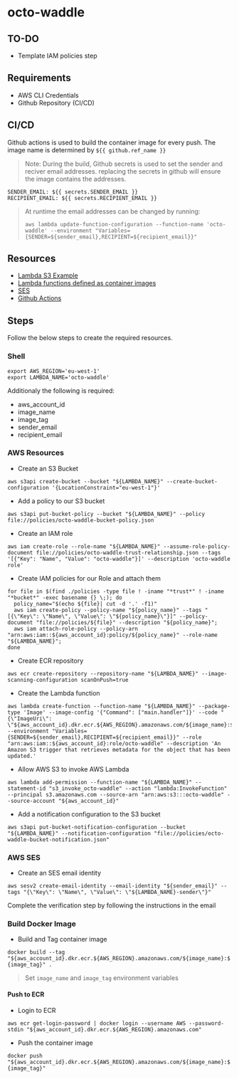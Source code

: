 # octo-waddle

## TO-DO

* Template IAM policies step

## Requirements

* AWS CLI Credentials
* Github Repository (CI/CD)

## CI/CD

Github actions is used to build the container image for every push. The image name is determined by `${{ github.ref_name }}`

> Note: During the build, Github secrets is used to set the sender and reciver email addresses. replacing the secrets in github will ensure the image contains the addresses.

```shell
SENDER_EMAIL: ${{ secrets.SENDER_EMAIL }}
RECIPIENT_EMAIL: ${{ secrets.RECIPIENT_EMAIL }}
```

> At runtime the email addresses can be changed by running:
>
> `aws lambda update-function-configuration --function-name 'octo-waddle' --environment "Variables={SENDER=${sender_email},RECIPIENT=${recipient_email}}"`

## Resources

* [Lambda S3 Example](https://docs.aws.amazon.com/lambda/latest/dg/with-s3-example.html)
* [Lambda functions defined as container images](https://docs.aws.amazon.com/lambda/latest/dg/configuration-images.html)
* [SES](https://aws.amazon.com/premiumsupport/knowledge-center/lambda-send-email-ses/)
* [Github Actions](https://docs.github.com/en/actions/using-workflows/workflow-syntax-for-github-actions)

## Steps

Follow the below steps to create the required resources.

### Shell

```shell
export AWS_REGION='eu-west-1'
export LAMBDA_NAME='octo-waddle'
```

Additionaly the following is required:

* aws_account_id
* image_name
* image_tag
* sender_email
* recipient_email

### AWS Resources

* Create an S3 Bucket

`aws s3api create-bucket --bucket "${LAMBDA_NAME}" --create-bucket-configuration '{LocationConstraint="eu-west-1"}'`

* Add a policy to our S3 bucket

`aws s3api put-bucket-policy --bucket "${LAMBDA_NAME}" --policy file://policies/octo-waddle-bucket-policy.json`

* Create an IAM role

```shell
aws iam create-role --role-name "${LAMBDA_NAME}" --assume-role-policy-document file://policies/octo-waddle-trust-relationship.json --tags '[{"Key": "Name", "Value": "octo-waddle"}]' --description 'octo-waddle role'
```

* Create IAM policies for our Role and attach them

```shell
for file in $(find ./policies -type file ! -iname "*trust*" ! -iname "*bucket*" -exec basename {} \;); do
  policy_name="$(echo ${file}| cut -d '.' -f1)"
  aws iam create-policy --policy-name "${policy_name}" --tags "[{\"Key\": \"Name\", \"Value\": \"${policy_name}\"}]" --policy-document "file://policies/${file}" --description "${policy_name}";
  aws iam attach-role-policy --policy-arn "arn:aws:iam::${aws_account_id}:policy/${policy_name}" --role-name "${LAMBDA_NAME}";
done
```

* Create ECR repository

`aws ecr create-repository --repository-name "${LAMBDA_NAME}" --image-scanning-configuration scanOnPush=true`

* Create the Lambda function

```shell
aws lambda create-function --function-name "${LAMBDA_NAME}" --package-type 'Image' --image-config '{"Command": ["main.handler"]}' --code "{\"ImageUri\": \"${aws_account_id}.dkr.ecr.${AWS_REGION}.amazonaws.com/${image_name}:${image_tag}\"}" --environment "Variables={SENDER=${sender_email},RECIPIENT=${recipient_email}}" --role "arn:aws:iam::${aws_account_id}:role/octo-waddle" --description 'An Amazon S3 trigger that retrieves metadata for the object that has been updated.'
```

* Allow AWS S3 to invoke AWS Lambda

```shell
aws lambda add-permission --function-name "${LAMBDA_NAME}" --statement-id "s3_invoke_octo-waddle" --action "lambda:InvokeFunction" --principal s3.amazonaws.com --source-arn "arn:aws:s3:::octo-waddle" --source-account "${aws_account_id}"
```

* Add a notification configuration to the S3 bucket

`aws s3api put-bucket-notification-configuration --bucket "${LAMBDA_NAME}" --notification-configuration "file://policies/octo-waddle-bucket-notification.json"`

### AWS SES

* Create an SES email identity

`aws sesv2 create-email-identity --email-identity "${sender_email}" --tags "{\"Key\": \"Name\", \"Value\": \"${LAMBDA_NAME}-sender\"}"`

Complete the verification step by following the instructions in the email

### Build Docker Image

* Build and Tag container image

`docker build --tag "${aws_account_id}.dkr.ecr.${AWS_REGION}.amazonaws.com/${image_name}:${image_tag}" .`

> Set `image_name` and `image_tag` environment variables

#### Push to ECR

* Login to ECR

`aws ecr get-login-password | docker login --username AWS --password-stdin "${aws_account_id}.dkr.ecr.${AWS_REGION}.amazonaws.com"`

* Push the container image

`docker push "${aws_account_id}.dkr.ecr.${AWS_REGION}.amazonaws.com/${image_name}:${image_tag}"`

